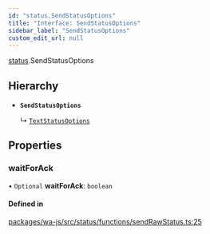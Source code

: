 ```yaml
---
id: "status.SendStatusOptions"
title: "Interface: SendStatusOptions"
sidebar_label: "SendStatusOptions"
custom_edit_url: null
---
```


[status](../namespaces/status.md).SendStatusOptions

## Hierarchy

- **`SendStatusOptions`**

  ↳ [`TextStatusOptions`](status.TextStatusOptions.md)

## Properties

### waitForAck

• `Optional` **waitForAck**: `boolean`

#### Defined in

[packages/wa-js/src/status/functions/sendRawStatus.ts:25](https://github.com/wppconnect-team/wa-js/blob/main/src/status/functions/sendRawStatus.ts#L25)
